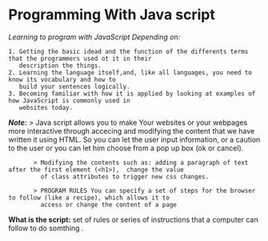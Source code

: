 # Programming With Java script

 *Learning to program with JavaScript Depending on:*

    1. Getting the basic idead and the function of the differents terms that the programmers used ot it in their 
       description the things. 
    2. Learning the language itself,and, like all languages, you need to know its vocabulary and how to 
       build your sentences logically.
    3. Becoming familiar with how it is applied by looking at examples of how JavaScript is commonly used in
       websites today. 

***Note:*** 
           > Java script allows you to make Your websites or your webpages more interactive through accecing and modifying 
             the content that we have written it using HTML. So you can let the user input information, or a caution to 
             the user or you can let him choose from a pop up box (ok or cancel).

           > Modifying the contents such as: adding a paragraph of text after the first element (<h1>),  change the value 
             of class attributes to trigger new css changes. 

           > PROGRAM RULES You can specify a set of steps for the browser to follow (like a recipe), which allows it to 
             access or change the content of a page

**What is the script:**
  set of rules or series of instructions that a computer can follow to do somthing .